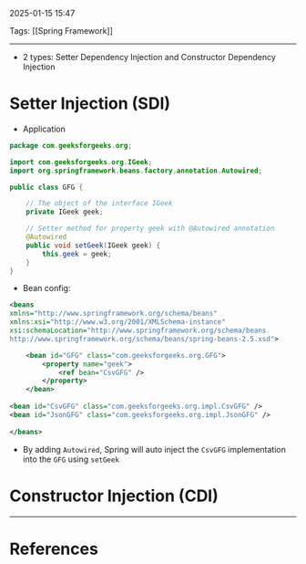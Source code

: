 2025-01-15 15:47

Tags: [[Spring Framework]] 

---

- 2 types: Setter Dependency Injection and Constructor Dependency Injection
# Setter Injection (SDI)
- Application
```java
package com.geeksforgeeks.org;

import com.geeksforgeeks.org.IGeek;
import org.springframework.beans.factory.annotation.Autowired;

public class GFG {

    // The object of the interface IGeek
    private IGeek geek;

    // Setter method for property geek with @Autowired annotation
    @Autowired
    public void setGeek(IGeek geek) {
        this.geek = geek;
    }
}
```
- Bean config:
```xml
<beans 
xmlns="http://www.springframework.org/schema/beans"
xmlns:xsi="http://www.w3.org/2001/XMLSchema-instance"
xsi:schemaLocation="http://www.springframework.org/schema/beans
http://www.springframework.org/schema/beans/spring-beans-2.5.xsd">

    <bean id="GFG" class="com.geeksforgeeks.org.GFG">
        <property name="geek">
            <ref bean="CsvGFG" />
        </property>
    </bean>
    
<bean id="CsvGFG" class="com.geeksforgeeks.org.impl.CsvGFG" />
<bean id="JsonGFG" class="com.geeksforgeeks.org.impl.JsonGFG" />
    
</beans>
```
- By adding `Autowired`, Spring will auto inject the `CsvGFG` implementation into the `GFG` using `setGeek`
# Constructor Injection (CDI)

---
# References